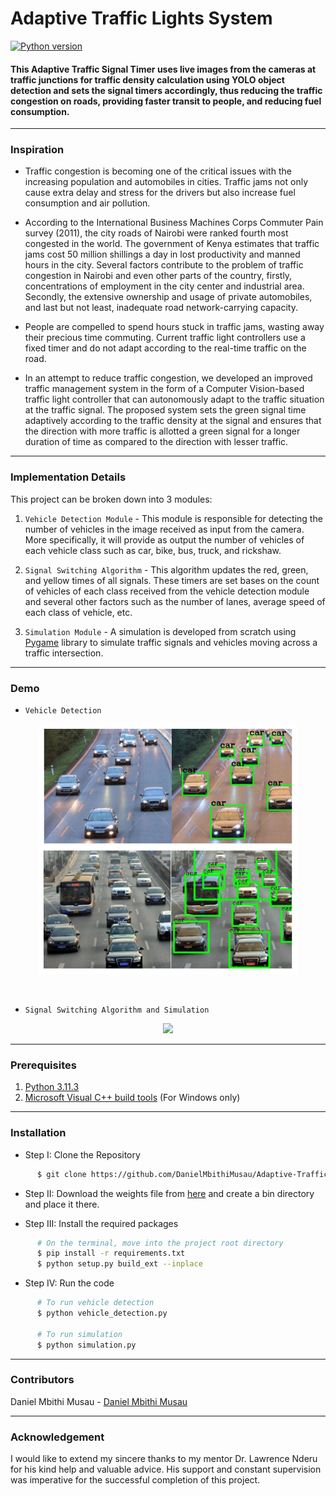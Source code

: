 # Adaptive Traffic Lights System

[![Python version](https://img.shields.io/badge/python-3.11.3-blue.svg)](https://www.python.org/downloads/release/python-3113/)

<h4>This Adaptive Traffic Signal Timer uses live images from the cameras at traffic junctions for traffic density calculation using YOLO object detection and sets the signal timers accordingly, thus reducing the traffic congestion on roads, providing faster transit to people, and reducing fuel consumption.</h4>

</div>

-----------------------------------------
### Inspiration

* Traffic congestion is becoming one of the critical issues with the increasing population and automobiles in cities. Traffic jams not only cause extra delay and stress for the drivers but also increase fuel consumption and air pollution. 

* According to the International Business Machines Corps Commuter Pain survey (2011), the city roads of Nairobi were ranked fourth most congested in the world. The government of Kenya estimates that traffic jams cost 50 million shillings a day in lost productivity and manned hours in the city. Several factors contribute to the problem of traffic congestion in Nairobi and even other parts of the country, firstly, concentrations of employment in the city center and industrial area. Secondly, the extensive ownership and usage of private automobiles, and last but not least, inadequate road network-carrying capacity.

* People are compelled to spend hours stuck in traffic jams, wasting away their precious time commuting. Current traffic light controllers use a fixed timer and do not adapt according to the real-time traffic on the road.

* In an attempt to reduce traffic congestion, we developed an improved traffic management system in the form of a Computer Vision-based traffic light controller that can autonomously adapt to the traffic situation at the traffic signal. The proposed system sets the green signal time adaptively according to the traffic density at the signal and ensures that the direction with more traffic is allotted a green signal for a longer duration of time as compared to the direction with lesser traffic. 

------------------------------------------
### Implementation Details

This project can be broken down into 3 modules:

1. `Vehicle Detection Module` - This module is responsible for detecting the number of vehicles in the image received as input from the camera. More specifically, it will provide as output the number of vehicles of each vehicle class such as car, bike, bus, truck, and rickshaw.

2. `Signal Switching Algorithm` - This algorithm updates the red, green, and yellow times of all signals. These timers are set bases on the count of vehicles of each class received from the vehicle detection module and several other factors such as the number of lanes, average speed of each class of vehicle, etc. 

3. `Simulation Module` - A simulation is developed from scratch using [Pygame](https://www.pygame.org/news) library to simulate traffic signals and vehicles moving across a traffic intersection.

------------------------------------------
### Demo

* `Vehicle Detection`

<p align="center">
 <img height=400px src="vehicle-detection.png" alt="Vehicle Detection">
</p>

<br> 

* `Signal Switching Algorithm and Simulation`

<p align="center">
    <img src="Demo.gif">
</p>

------------------------------------------
### Prerequisites

1. [Python 3.11.3](https://www.python.org/downloads/release/python-3113/)
2. [Microsoft Visual C++ build tools](http://go.microsoft.com/fwlink/?LinkId=691126&fixForIE=.exe.) (For Windows only)

------------------------------------------
### Installation

* Step I: Clone the Repository
```sh
      $ git clone https://github.com/DanielMbithiMusau/Adaptive-Traffic-Lights.git
```

* Step II: Download the weights file from [here](https://drive.google.com/file/d/1flTehMwmGg-PMEeQCsDS2VWRLGzV6Wdo/view?usp=sharing) and create a bin directory and place it there.

* Step III: Install the required packages
```sh
      # On the terminal, move into the project root directory
      $ pip install -r requirements.txt
      $ python setup.py build_ext --inplace
```

* Step IV: Run the code
```sh
      # To run vehicle detection
      $ python vehicle_detection.py
      
      # To run simulation
      $ python simulation.py
```

------------------------------------------
### Contributors

Daniel Mbithi Musau - [Daniel Mbithi Musau](https://github.com/DanielMbithiMusau)

------------------------------------------
### Acknowledgement

I would like to extend my sincere thanks to my mentor Dr. Lawrence Nderu for his kind help and valuable advice. His support and constant supervision was imperative for the successful completion of this project.